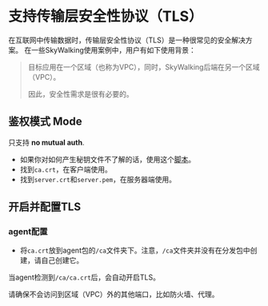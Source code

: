 # 支持传输层安全性协议（TLS）
在互联网中传输数据时，传输层安全性协议（TLS）是一种很常见的安全解决方案。
在一些SkyWalking使用案例中，用户有如下使用背景：

> 目标应用在一个区域（也称为VPC），同时，SkyWalking后端在另一个区域（VPC）。
>
> 因此，安全性需求是很有必要的。

## 鉴权模式 Mode
只支持 **no mutual auth**.
- 如果你对如何产生秘钥文件不了解的话，使用这个[脚本](../../../../../tools/TLS/tls_key_generate.sh)。 
- 找到`ca.crt`，在客户端使用。
- 找到`server.crt`和`server.pem`，在服务器端使用。

## 开启并配置TLS

### agent配置
- 将`ca.crt`放到agent包的`/ca`文件夹下。注意，`/ca`文件夹并没有在分发包中创建，请自己创建它。

当agent检测到`/ca/ca.crt`后，会自动开启TLS。

请确保不会访问到区域（VPC）外的其他端口，比如防火墙、代理。
